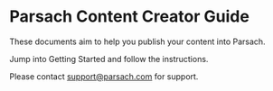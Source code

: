 # Parsach Content Creator Guide
These documents aim to help you publish your content into Parsach.

Jump into Getting Started and follow the instructions.

Please contact support@parsach.com for support.
